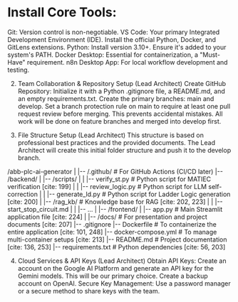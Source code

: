 
 # Install Core Tools:
Git: Version control is non-negotiable.
VS Code: Your primary Integrated Development Environment (IDE). Install the official Python, Docker, and GitLens extensions.
Python: Install version 3.10+. Ensure it's added to your system's PATH.
Docker Desktop: Essential for containerization, a "Must-Have" requirement.
n8n Desktop App: For local workflow development and testing.

2. Team Collaboration & Repository Setup (Lead Architect)
Create GitHub Repository:
Initialize it with a Python 
.gitignore file, a README.md, and an empty requirements.txt.
Create the primary branches: 
main and develop.
Set a branch protection rule on 
main to require at least one pull request review before merging. This prevents accidental mistakes. All work will be done on feature branches and merged into
develop first.

3. File Structure Setup (Lead Architect)
This structure is based on professional best practices and the provided documents. The Lead Architect will create this initial folder structure and push it to the develop branch.

/abb-plc-ai-generator
|
|-- /.github/           # For GitHub Actions (CI/CD later)
|-- /backend/
|   |-- /scripts/
|   |   |-- verify_st.py        # Python script for MATIEC verification [cite: 199]
|   |   |-- review_logic.py     # Python script for LLM self-correction
|   |   |-- generate_ld.py      # Python script for Ladder Logic generation [cite: 200]
|   |-- /rag_kb/              # Knowledge base for RAG [cite: 202, 223]
|   |   |-- start_stop_circuit.md
|   |   |-- ...
|
|-- /frontend/
|   |-- app.py                # Main Streamlit application file [cite: 224]
|
|-- /docs/                  # For presentation and project documents [cite: 207]
|-- .gitignore
|-- Dockerfile              # To containerize the entire application [cite: 101, 248]
|-- docker-compose.yml      # To manage multi-container setups [cite: 213]
|-- README.md               # Project documentation [cite: 136, 253]
|-- requirements.txt        # Python dependencies [cite: 56, 203]

4. Cloud Services & API Keys (Lead Architect)
Obtain API Keys:
Create an account on the 
Google AI Platform and generate an API key for the Gemini models. This will be our primary choice.
Create a backup account on 
OpenAI.
Secure Key Management:
Use a password manager or a secure method to share keys with the team. 
